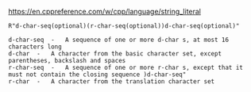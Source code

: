 
<https://en.cppreference.com/w/cpp/language/string_literal>

```text
R"d-char-seq(optional)(r-char-seq(optional))d-char-seq(optional)"

d-char-seq	-	A sequence of one or more d-char s, at most 16 characters long
d-char	-	A character from the basic character set, except parentheses, backslash and spaces
r-char-seq	-	A sequence of one or more r-char s, except that it must not contain the closing sequence )d-char-seq"
r-char	-	A character from the translation character set
```
